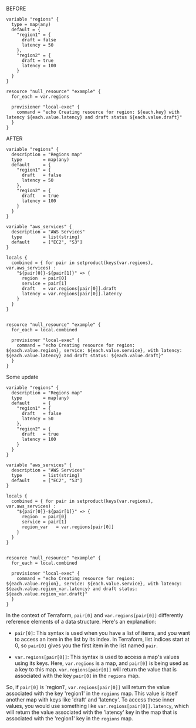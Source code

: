 BEFORE


```hcl
variable "regions" {
  type = map(any)
  default = {
    "region1" = {
      draft = false
      latency = 50
    },
    "region2" = {
      draft = true
      latency = 100
    }
  }
}

resource "null_resource" "example" {
  for_each = var.regions

  provisioner "local-exec" {
    command = "echo Creating resource for region: ${each.key} with latency ${each.value.latency} and draft status ${each.value.draft}"
  }
}
```



AFTER

```hcl
variable "regions" {
  description = "Regions map"
  type        = map(any)
  default     = {
    "region1" = {
      draft   = false
      latency = 50
    },
    "region2" = {
      draft   = true
      latency = 100
    }
  }
}

variable "aws_services" {
  description = "AWS Services"
  type        = list(string)
  default     = ["EC2", "S3"]
}

locals {
  combined = { for pair in setproduct(keys(var.regions), var.aws_services) :
    "${pair[0]}-${pair[1]}" => {
      region  = pair[0]
      service = pair[1]
      draft   = var.regions[pair[0]].draft
      latency = var.regions[pair[0]].latency
    }
  }
}


resource "null_resource" "example" {
  for_each = local.combined

  provisioner "local-exec" {
    command = "echo Creating resource for region: ${each.value.region}, service: ${each.value.service}, with latency: ${each.value.latency} and draft status: ${each.value.draft}"
  }
}
```

Some update
```
variable "regions" {
  description = "Regions map"
  type        = map(any)
  default     = {
    "region1" = {
      draft   = false
      latency = 50
    },
    "region2" = {
      draft   = true
      latency = 100
    }
  }
}

variable "aws_services" {
  description = "AWS Services"
  type        = list(string)
  default     = ["EC2", "S3"]
}

locals {
  combined = { for pair in setproduct(keys(var.regions), var.aws_services) :
    "${pair[0]}-${pair[1]}" => {
      region  = pair[0]
      service = pair[1]
      region_var   = var.regions[pair[0]]
    }
  }
}


resource "null_resource" "example" {
  for_each = local.combined

  provisioner "local-exec" {
    command = "echo Creating resource for region: ${each.value.region}, service: ${each.value.service}, with latency: ${each.value.region_var.latency} and draft status: ${each.value.region_var.draft}"
  }
}

```
In the context of Terraform, `pair[0]` and `var.regions[pair[0]]` differently reference elements of a data structure. Here's an explanation:

- `pair[0]`: This syntax is used when you have a list of items, and you want to access an item in the list by its index. In Terraform, list indices start at 0, so `pair[0]` gives you the first item in the list named `pair`. 

- `var.regions[pair[0]]`: This syntax is used to access a map's values using its keys. Here, `var.regions` is a map, and `pair[0]` is being used as a key to this map. `var.regions[pair[0]]` will return the value that is associated with the key `pair[0]` in the `regions` map.

So, if `pair[0]` is 'region1', `var.regions[pair[0]]` will return the value associated with the key 'region1' in the `regions` map. This value is itself another map with keys like 'draft' and 'latency'. To access these inner values, you would use something like `var.regions[pair[0]].latency`, which will return the value associated with the 'latency' key in the map that is associated with the 'region1' key in the `regions` map.

